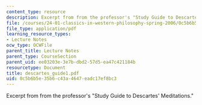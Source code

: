 ```yaml
---
content_type: resource
description: Excerpt from from the professor's "Study Guide to Descartes' Meditations."
file: /courses/24-01-classics-in-western-philosophy-spring-2006/0c5b6b5e35b6c43a4647eadc17ef8bc3_descartes_guide1.pdf
file_type: application/pdf
learning_resource_types:
- Lecture Notes
ocw_type: OCWFile
parent_title: Lecture Notes
parent_type: CourseSection
parent_uid: ee03203e-3e7b-dbd2-57d5-ea47c421184b
resourcetype: Document
title: descartes_guide1.pdf
uid: 0c5b6b5e-35b6-c43a-4647-eadc17ef8bc3
---
```

Excerpt from from the professor's "Study Guide to Descartes' Meditations."

